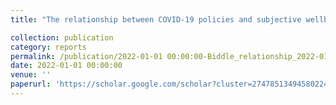 ```yaml
---
title: "The relationship between COVID-19 policies and subjective wellbeing–August 2022 ANU Centre for Social Research and Methods"

collection: publication
category: reports
permalink: /publication/2022-01-01 00:00:00-Biddle_relationship_2022-01-01
date: 2022-01-01 00:00:00
venue: ''
paperurl: 'https://scholar.google.com/scholar?cluster=2747851349458022468&hl=en&oi=scholarr'
---
```

